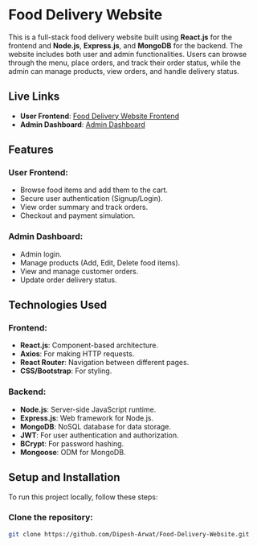 # Food Delivery Website

This is a full-stack food delivery website built using **React.js** for the frontend and **Node.js**, **Express.js**, and **MongoDB** for the backend. The website includes both user and admin functionalities. Users can browse through the menu, place orders, and track their order status, while the admin can manage products, view orders, and handle delivery status.

## Live Links

- **User Frontend**: [Food Delivery Website Frontend](https://food-delivery-website-frontend-ma6t.onrender.com/)
- **Admin Dashboard**: [Admin Dashboard](https://food-delivery-website-admin-pb3u.onrender.com/)

## Features

### User Frontend:
- Browse food items and add them to the cart.
- Secure user authentication (Signup/Login).
- View order summary and track orders.
- Checkout and payment simulation.

### Admin Dashboard:
- Admin login.
- Manage products (Add, Edit, Delete food items).
- View and manage customer orders.
- Update order delivery status.

## Technologies Used

### Frontend:
- **React.js**: Component-based architecture.
- **Axios**: For making HTTP requests.
- **React Router**: Navigation between different pages.
- **CSS/Bootstrap**: For styling.

### Backend:
- **Node.js**: Server-side JavaScript runtime.
- **Express.js**: Web framework for Node.js.
- **MongoDB**: NoSQL database for data storage.
- **JWT**: For user authentication and authorization.
- **BCrypt**: For password hashing.
- **Mongoose**: ODM for MongoDB.

## Setup and Installation

To run this project locally, follow these steps:

### Clone the repository:
```bash
git clone https://github.com/Dipesh-Arwat/Food-Delivery-Website.git
